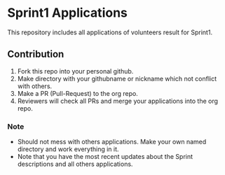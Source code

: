 # Sprint1 Applications

This repository includes all applications of volunteers result for Sprint1.

## Contribution

1. Fork this repo into your personal github.
2. Make directory with your githubname or nickname which not conflict with others.
3. Make a PR (Pull-Request) to the org repo.
4. Reviewers will check all PRs and merge your applications into the org repo.

### Note

- Should not mess with others applications. Make your own named directory and work everything in it.
- Note that you have the most recent updates about the Sprint descriptions and all others applications.
